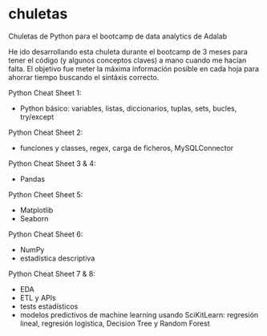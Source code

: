 # chuletas
Chuletas de Python para el bootcamp de data analytics de Adalab

He ido desarrollando esta chuleta durante el bootcamp de 3 meses para tener el código (y algunos conceptos claves) a mano cuando me hacían falta. El objetivo fue meter la máxima información posible en cada hoja para ahorrar tiempo buscando el sintáxis correcto. 

Python Cheat Sheet 1:
- Python básico: variables, listas, diccionarios, tuplas, sets, bucles, try/except

Python Cheat Sheet 2:
- funciones y classes, regex, carga de ficheros, MySQLConnector

Python Cheat Sheet 3 & 4:
- Pandas

Python Cheet Sheet 5:
- Matplotlib
- Seaborn

Python Cheat Sheet 6:
- NumPy
- estadística descriptiva

Python Cheat Sheet 7 & 8:
- EDA
- ETL y APIs
- tests estadísticos
- modelos predictivos de machine learning usando SciKitLearn: regresión lineal, regresión logística, Decision Tree y Random Forest

